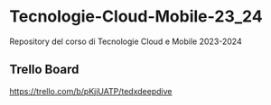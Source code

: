# Tecnologie-Cloud-Mobile-23_24

Repository del corso di Tecnologie Cloud e Mobile 2023-2024

## Trello Board
https://trello.com/b/pKjiUATP/tedxdeepdive
